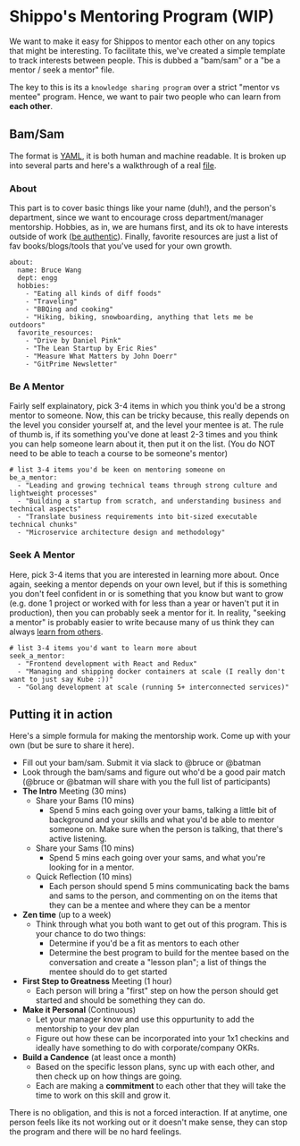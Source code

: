 # Shippo's Mentoring Program (WIP)

We want to make it easy for Shippos to mentor each other on any topics that might be interesting.  To facilitate this, we've created a simple template to track interests between people.  This is dubbed a "bam/sam" or a "be a mentor / seek a mentor" file.

The key to this is its a `knowledge sharing program` over a strict "mentor vs mentee" program.  Hence, we want to pair two people who can learn from __each other__.

## Bam/Sam

The format is [YAML](https://en.wikipedia.org/wiki/YAML), it is both human and machine readable.  It is broken up into several parts and here's a walkthrough of a real [file](batmany13.yml).

### About

This part is to cover basic things like your name (duh!), and the person's department, since we want to encourage cross department/manager mentorship.  Hobbies, as in, we are humans first, and its ok to have interests outside of work ([be authentic](../behavior/authentic.md)).  Finally, favorite resources are just a list of fav books/blogs/tools that you've used for your own growth.

```
about:
  name: Bruce Wang
  dept: engg
  hobbies:
    - "Eating all kinds of diff foods"
    - "Traveling"
    - "BBQing and cooking"
    - "Hiking, biking, snowboarding, anything that lets me be outdoors"
  favorite_resources:
    - "Drive by Daniel Pink"
    - "The Lean Startup by Eric Ries"
    - "Measure What Matters by John Doerr"
    - "GitPrime Newsletter"
```

### Be A Mentor

Fairly self explainatory, pick 3-4 items in which you think you'd be a strong mentor to someone.  Now, this can be tricky because, this really depends on the level you consider yourself at, and the level your mentee is at.  The rule of thumb is, if its something you've done at least 2-3 times and you think you can help someone learn about it, then put it on the list. (You do NOT need to be able to teach a course to be someone's mentor)

```
# list 3-4 items you'd be keen on mentoring someone on
be_a_mentor:
  - "Leading and growing technical teams through strong culture and lightweight processes"
  - "Building a startup from scratch, and understanding business and technical aspects"
  - "Translate business requirements into bit-sized executable technical chunks"
  - "Microservice architecture design and methodology"
```

### Seek A Mentor

Here, pick 3-4 items that you are interested in learning more about.  Once again, seeking a mentor depends on your own level, but if this is something you don't feel confident in or is something that you know but want to grow (e.g. done 1 project or  worked with for less than a year or haven't put it in production), then you can probably seek a mentor for it.  In reality, "seeking a mentor" is probably easier to write because many of us think they can always [learn from others](../behavior/learn.md).

```
# list 3-4 items you'd want to learn more about
seek_a_mentor:
  - "Frontend development with React and Redux"
  - "Managing and shipping docker containers at scale (I really don't want to just say Kube :))"
  - "Golang development at scale (running 5+ interconnected services)"
```

## Putting it in action

Here's a simple formula for making the mentorship work.  Come up with your own (but be sure to share it here).

* Fill out your bam/sam.  Submit it via slack to @bruce or @batman
* Look through the bam/sams and figure out who'd be a good pair match (@bruce or @batman will share with you the full list of participants)
* __The Intro__ Meeting (30 mins)
  * Share your Bams (10 mins)
    * Spend 5 mins each going over your bams, talking a little bit of background and your skills and what you'd be able to mentor someone on.  Make sure when the person is talking, that there's active listening.
  * Share your Sams (10 mins)
    * Spend 5 mins each going over your sams, and what you're looking for in a mentor.
  * Quick Reflection (10 mins)
    * Each person should spend 5 mins communicating back the bams and sams to the person, and commenting on on the items that they can be a mentee and where they can be a mentor
* __Zen time__ (up to a week)
  * Think through what you both want to get out of this program.  This is your chance to do two things:
    * Determine if you'd be a fit as mentors to each other
    * Determine the best program to build for the mentee based on the conversation and create a "lesson plan"; a list of things the mentee should do to get started
* __First Step to Greatness__ Meeting (1 hour)
  * Each person will bring a "first" step on how the person should get started and should be something they can do.
* __Make it Personal__ (Continuous)
  * Let your manager know and use this oppurtunity to add the mentorship to your dev plan
  * Figure out how these can be incorporated into your 1x1 checkins and ideally have something to do with corporate/company OKRs.
* __Build a Candence__ (at least once a month)
  * Based on the specific lesson plans, sync up with each other, and then check up on how things are going.
  * Each are making a __commitment__ to each other that they will take the time to work on this skill and grow it.

There is no obligation, and this is not a forced interaction.  If at anytime, one person feels like its not working out or it doesn't make sense, they can stop the program and there will be no hard feelings.
